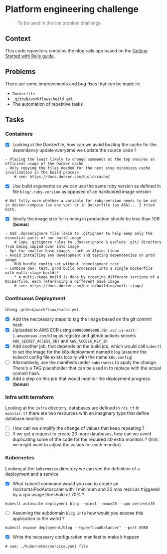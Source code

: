 # Platform engineering challenge
> To be used in the live problem challenge

## Context

This code repository contains the blog rails app based on the [Getting Started with Rails guide](https://guides.rubyonrails.org/getting_started.html#creating-the-blog-application).

## Problems

There are some improvements and bug fixes that can be made in:

- `Dockerfile`
- `.github/workflows/build.yml`
- The automation of repetitive tasks

## Tasks

### Containers

- [x] Looking at the Dockerfile, how can we avoid busting the cache for the dependency update everytime we update the source code ?
```
- Placing the least likely to change commands at the top ensures an efficient usage of the Docker cache
- Only copying the files needed for the next step minimizes cache invalidation in the build process
    # see: https://docs.docker.com/build/cache/
```
- [x] Use build arguments so we can use the same ruby version as defined in file `blog/.ruby-version` as opposed of an hardcoded image version
```
# Not fully sure whether a variable for ruby-version needs to be set in docker-compose (as env var) or in Dockerfile (as ARG)... I tried both.
```
- [x] Ideally the image size for running in production should be less than 1GB (**bonus**)
```
- Add .dockerignore file (akin to .gitignoe) to help keep only the essential parts of our build image
    # Copy .gitignore rules to .dockerignore & exclude .git/ directory from being copied over into image
- Opt for smaller base images, such as Alpine Linux
- Avoid installing any development and testing dependencies on prod image
    RUN bundle config set without 'development test'
- Combine dev, test, prod build processes into a single Dockerfile with multi-stage builds*
    * A multi-stage build is done by creating different sections of a Dockerfile, each referencing a different base image
    # see: https://docs.docker.com/build/building/multi-stage/
```
### Continuous Deployment

Using `.github/workflows/build.yml`:

- [x] Add the neccessary steps to tag the image based on the git commit hash
- [x] Uploaded to AWS ECR using `000000000000.dkr.ecr.us-east-1.amazonaws.com/blog` as registry and github actions secrets `AWS_SECRET_ACCESS_KEY` and `AWS_ACCESS_KEY_ID`
- [x] Add another job, that depends on the build job, which would call `kubectl` to set the image for the k8s deployment named `blog` (assume the kubectl config file exists locally with the name `k8s.config`)
- [ ] Alternatively, use the manifests under `kubernetes` to apply the change. There's a TAG placeholder that can be used in to replace with the actual commit hash.
- [x] Add a step on this job that would monitor the deployment progress (**bonus**)

### Infra with terraform

Looking at the `infra` directory, databases are defined in `rds.tf`
In `monitor.tf` there are two resources with an imaginary type that define database monitors

- [ ] How can we simplify the change of values that keep repeating ?
- [ ] If we get a request to create 20 more databases, how can we avoid duplicating some of the code for the required 40 extra monitors ? (hint: we might want to adjust the values for each monitor)

### Kubernetes

Looking at the `kubernetes` directory we can see the definition of a deployment and a service

- [x] What kubectl command would you use to create an HorizontalPodAutoscaler with 1 minimum and 20 max replicas triggered by a cpu usage threshold of 70% ?
```
kubectl autoscale deployment blog --min=1 --max=20 --cpu-percent=70
```
- [ ] Assuming the subdomain `blog.info` how would you expose this application to the world ?
```
kubectl expose deployment/blog --type="LoadBalancer" --port 8080
```
- [x] Write the necessary configuration manifest to make it happen
```
# see: ./kubernetes/service.yaml file
```